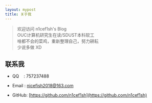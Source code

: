 ```yaml
---
layout: mypost
title: 关于我
---
```


> 欢迎访问 n1cef1sh's Blog  
> OUC计算机研究生在读/SDUST本科软工  
> 啥都不会的菜鸡，重新整理自己，努力耕耘  
> 少说多做 XD




## 联系我

- QQ&nbsp;&nbsp;&nbsp;&nbsp;: 757237488

- Email&nbsp;: nicefish2018@163.com

- GitHub: [https://github.com/n1cef1sh](https://github.com/n1cef1sh)
